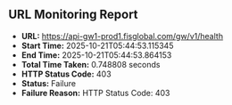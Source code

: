 ## URL Monitoring Report

- **URL:** https://api-gw1-prod1.fisglobal.com/gw/v1/health
- **Start Time:** 2025-10-21T05:44:53.115345
- **End Time:** 2025-10-21T05:44:53.864153
- **Total Time Taken:** 0.748808 seconds
- **HTTP Status Code:** 403
- **Status:** Failure
- **Failure Reason:** HTTP Status Code: 403
